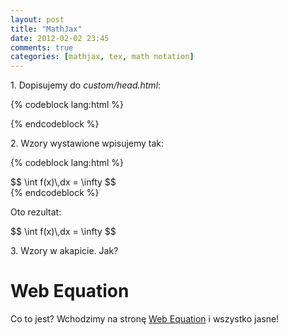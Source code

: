 ```yaml
---
layout: post
title: "MathJax"
date: 2012-02-02 23:45
comments: true
categories: [mathjax, tex, math notation]
---
```


1\. Dopisujemy do *custom/head.html*:

{% codeblock lang:html %}
<script src="https://d3eoax9i5htok0.cloudfront.net/mathjax/latest/MathJax.js?config=TeX-AMS-MML_HTMLorMML"></script>
{% endcodeblock %}

2\. Wzory wystawione wpisujemy tak:

{% codeblock lang:html %}
<div>
$$ \int f(x)\,dx = \infty $$
</div>
{% endcodeblock %}

Oto rezultat:

<div>
$$ \int f(x)\,dx = \infty $$
</div>

3\. Wzory w akapicie. Jak?


# Web Equation

Co to jest? Wchodzimy na stronę
[Web Equation](http://webdemo.visionobjects.com/equation.html?locale=default)
i wszystko jasne!

